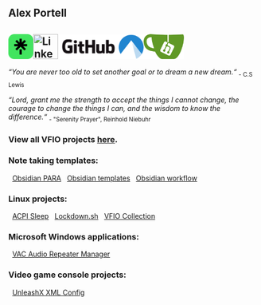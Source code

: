 ## Alex Portell
[<img title="Linktree" align="left" width="50" height="50" src="./images/linktr.ee.png"/>][5]
[<img title="LinkedIn" align="left" width="50" height="50" src="./images/linkedin.com.ico"/>][4]
[<img title="GitHub" align="left" height="50" src="./images/github.com.png"/>][3]
[<img title="Codeberg" align="left" width="50" height="50" src="./images/codeberg.org.png"/>][1]
[<img title="Gitea" align="left" height="50" src="./images/gitea.com.png"/>][2]
</br>
</br>
---
*“You are never too old to set another goal or to dream a new dream.“* <sub>- C.S Lewis</sub>

*“Lord, grant me the strength to accept the things I cannot change,
the courage to change the things I can,
and the wisdom to know the difference.“* <sub>- "Serenity Prayer", Reinhold Niebuhr</sub>

### View all VFIO projects [here][github07].

### Note taking templates:

&nbsp;&nbsp;[Obsidian PARA][github03]
&nbsp;&nbsp;[Obsidian templates][github04]
&nbsp;&nbsp;[Obsidian workflow][github05]

### Linux projects:

&nbsp;&nbsp;[ACPI Sleep][github01]
&nbsp;&nbsp;[Lockdown.sh][github02]
&nbsp;&nbsp;[VFIO Collection][github08]

### Microsoft Windows applications:

&nbsp;&nbsp;[VAC Audio Repeater Manager][github07]

### Video game console projects:

&nbsp;&nbsp;[UnleashX XML Config][github06]

[1]:          (https://codeberg.org/portellam)
[2]:          (https://gitea.com/portellam)
[3]:          (https://github.com/portellam)
[4]:          (https://linkedin.com/in/portellam)
[5]:          (https://linktr.ee/alexportell)
[github01]:   https://github.com/portellam/acpi-sleep
[github02]:   https://github.com/portellam/lockdown.sh
[github03]:   https://github.com/portellam/obsidian-para
[github04]:   https://github.com/portellam/obsidian-templates
[github05]:   https://github.com/portellam/obsidian-workflow
[github06]:   https://github.com/portellam/unleashx-xml-config
[github07]:   https://github.com/portellam/vac-audio-repeater-manager
[github08]:   https://github.com/portellam/vfio-collection
